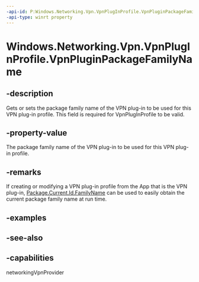 ```yaml
---
-api-id: P:Windows.Networking.Vpn.VpnPlugInProfile.VpnPluginPackageFamilyName
-api-type: winrt property
---
```


<!-- Property syntax
public string VpnPluginPackageFamilyName { get;  set; }
-->

# Windows.Networking.Vpn.VpnPlugInProfile.VpnPluginPackageFamilyName

## -description
Gets or sets the package family name of the VPN plug-in to be used for this VPN plug-in profile. This field is required for VpnPlugInProfile to be valid.

## -property-value
The package family name of the VPN plug-in to be used for this VPN plug-in profile.

## -remarks
If creating or modifying a VPN plug-in profile from the App that is the VPN plug-in, [Package.Current.Id.FamilyName](../windows.applicationmodel/package_current.md) can be used to easily obtain the current package family name at run time.

## -examples

## -see-also

## -capabilities
networkingVpnProvider
